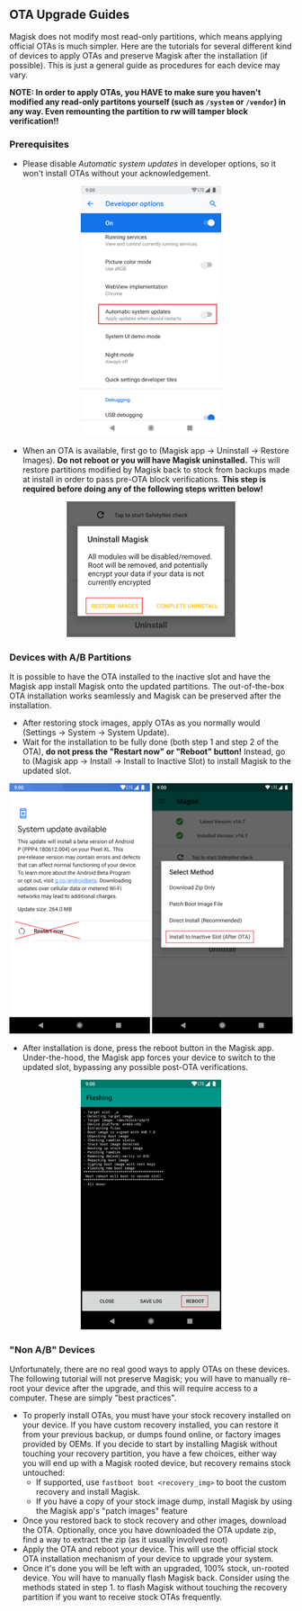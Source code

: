 ## OTA Upgrade Guides
Magisk does not modify most read-only partitions, which means applying official OTAs is much simpler. Here are the tutorials for several different kind of devices to apply OTAs and preserve Magisk after the installation (if possible). This is just a general guide as procedures for each device may vary.

**NOTE: In order to apply OTAs, you HAVE to make sure you haven't modified any read-only partitons yourself (such as `/system` or `/vendor`) in any way. Even remounting the partition to rw will tamper block verification!!**

### Prerequisites
- Please disable *Automatic system updates* in developer options, so it won't install OTAs without your acknowledgement.

<p align="center"><img src="images/disable_auto_ota.png" width="250"/></p>

- When an OTA is available, first go to (Magisk app → Uninstall → Restore Images). **Do not reboot or you will have Magisk uninstalled.** This will restore partitions modified by Magisk back to stock from backups made at install in order to pass pre-OTA block verifications. **This step is required before doing any of the following steps written below!**

<p align="center"><img src="images/restore_img.png" width="300"/></p>

### Devices with A/B Partitions

It is possible to have the OTA installed to the inactive slot and have the Magisk app install Magisk onto the updated partitions. The out-of-the-box OTA installation works seamlessly and Magisk can be preserved after the installation.

- After restoring stock images, apply OTAs as you normally would (Settings → System → System Update).
- Wait for the installation to be fully done (both step 1 and step 2 of the OTA), **do not press the "Restart now" or "Reboot" button!** Instead, go to (Magisk app → Install → Install to Inactive Slot) to install Magisk to the updated slot.

<p align="center"><img src="images/ota_done.png" width="250"/> <img src="images/install_inactive_slot.png" width="250"/></p>

- After installation is done, press the reboot button in the Magisk app. Under-the-hood, the Magisk app forces your device to switch to the updated slot, bypassing any possible post-OTA verifications.

<p align="center"><img src="images/manager_reboot.png" width="250"/></p>

### "Non A/B" Devices
Unfortunately, there are no real good ways to apply OTAs on these devices. The following tutorial will not preserve Magisk; you will have to manually re-root your device after the upgrade, and this will require access to a computer. These are simply "best practices".

- To properly install OTAs, you must have your stock recovery installed on your device. If you have custom recovery installed, you can restore it from your previous backup, or dumps found online, or factory images provided by OEMs.
If you decide to start by installing Magisk without touching your recovery partition, you have a few choices, either way you will end up with a Magisk rooted device, but recovery remains stock untouched:
    - If supported, use `fastboot boot <recovery_img>` to boot the custom recovery and install Magisk.
    - If you have a copy of your stock image dump, install Magisk by using the Magisk app's "patch images" feature
- Once you restored back to stock recovery and other images, download the OTA. Optionally, once you have downloaded the OTA update zip, find a way to extract the zip (as it usually involved root)
- Apply the OTA and reboot your device. This will use the official stock OTA installation mechanism of your device to upgrade your system.
- Once it's done you will be left with an upgraded, 100% stock, un-rooted device. You will have to manually flash Magisk back. Consider using the methods stated in step 1. to flash Magisk without touching the recovery partition if you want to receive stock OTAs frequently.
